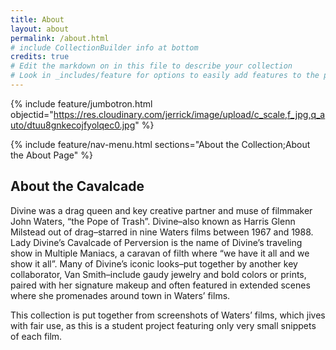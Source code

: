 ```yaml
---
title: About
layout: about
permalink: /about.html
# include CollectionBuilder info at bottom
credits: true
# Edit the markdown on in this file to describe your collection
# Look in _includes/feature for options to easily add features to the page
---
```


{% include feature/jumbotron.html objectid="https://res.cloudinary.com/jerrick/image/upload/c_scale,f_jpg,q_auto/dtuu8gnkecojfyolqec0.jpg" %}

{% include feature/nav-menu.html sections="About the Collection;About the About Page" %}

## About the Cavalcade

Divine was a drag queen and key creative partner and muse of filmmaker John Waters, “the Pope of Trash”. Divine–also known as Harris Glenn Milstead out of drag–starred in nine Waters films between 1967 and 1988. Lady Divine’s Cavalcade of Perversion is the name of Divine’s traveling show in Multiple Maniacs, a caravan of filth where “we have it all and we show it all”. Many of Divine’s iconic looks–put together by another key collaborator, Van Smith–include gaudy jewelry and bold colors or prints, paired with her signature makeup and often featured in extended scenes where she promenades around town in Waters’ films. 

This collection is put together from screenshots of Waters’ films, which jives with fair use, as this is a student project featuring only very small snippets of each film.